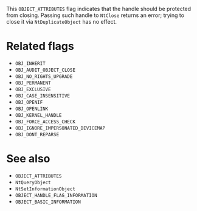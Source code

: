 This `OBJECT_ATTRIBUTES` flag indicates that the handle should be protected from closing. Passing such handle to `NtClose` returns an error; trying to close it via `NtDuplicateObject` has no effect.

# Related flags
 - `OBJ_INHERIT`
 - `OBJ_AUDIT_OBJECT_CLOSE`
 - `OBJ_NO_RIGHTS_UPGRADE`
 - `OBJ_PERMANENT`
 - `OBJ_EXCLUSIVE`
 - `OBJ_CASE_INSENSITIVE`
 - `OBJ_OPENIF`
 - `OBJ_OPENLINK`
 - `OBJ_KERNEL_HANDLE`
 - `OBJ_FORCE_ACCESS_CHECK`
 - `OBJ_IGNORE_IMPERSONATED_DEVICEMAP`
 - `OBJ_DONT_REPARSE`

# See also
 - `OBJECT_ATTRIBUTES`
 - `NtQueryObject`
 - `NtSetInformationObject`
 - `OBJECT_HANDLE_FLAG_INFORMATION`
 - `OBJECT_BASIC_INFORMATION`
